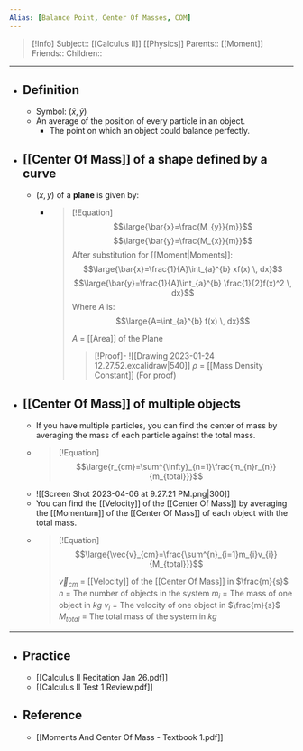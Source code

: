 ```yaml
---
Alias: [Balance Point, Center Of Masses, COM]
---
```

> [!Info]
> Subject:: [[Calculus II]] [[Physics]]
> Parents:: [[Moment]]
> Friends:: 
> Children:: 
---
- ## Definition
	- Symbol: $\left( \bar{x},\bar{y} \right)$
	- An average of the position of every particle in an object.
		- The point on which an object could balance perfectly.
- ## [[Center Of Mass]] of a shape defined by a curve
	- $\left( \bar{x},\bar{y} \right)$ of a **plane** is given by:
		- > [!Equation]
		  > $$\large{\bar{x}=\frac{M_{y}}{m}}$$
		  > $$\large{\bar{y}=\frac{M_{x}}{m}}$$
		  > After substitution for [[Moment|Moments]]:
		  > $$\large{\bar{x}=\frac{1}{A}\int_{a}^{b} xf(x) \, dx}$$
		  > $$\large{\bar{y}=\frac{1}{A}\int_{a}^{b} \frac{1}{2}f(x)^2 \, dx}$$
		  > Where $A$ is:
		  > $$\large{A=\int_{a}^{b} f(x) \, dx}$$
		  > 
		  > $A$ = [[Area]] of the Plane
		  > 
		  > > [!Proof]-
		  > > ![[Drawing 2023-01-24 12.27.52.excalidraw|540]]
		  > > $\rho$ = [[Mass Density Constant]] (For proof)
- ## [[Center Of Mass]] of multiple objects
	- If you have multiple particles, you can find the center of mass by averaging the mass of each particle against the total mass.
	- > [!Equation]
	  > $$\large{r_{cm}=\sum^{\infty}_{n=1}\frac{m_{n}r_{n}}{m_{total}}}$$
	- ![[Screen Shot 2023-04-06 at 9.27.21 PM.png|300]]
	- You can find the [[Velocity]] of the [[Center Of Mass]] by averaging the [[Momentum]] of the [[Center Of Mass]] of each object with the total mass.
	- > [!Equation]
	  > $$\large{\vec{v}_{cm}=\frac{\sum^{n}_{i=1}m_{i}v_{i}}{M_{total}}}$$
	  > 
	  > $\vec{v}_{cm}$ = [[Velocity]] of the [[Center Of Mass]] in $\frac{m}{s}$
	  > $n$ = The number of objects in the system
	  > $m_{i}$ = The mass of one object in $kg$
	  > $v_{i}$ = The velocity of one object in $\frac{m}{s}$
	  > $M_{total}$ = The total mass of the system in $kg$
---
- ## Practice
	- [[Calculus II Recitation Jan 26.pdf]]
	- [[Calculus II Test 1 Review.pdf]]
- ## Reference
	- [[Moments And Center Of Mass - Textbook 1.pdf]]